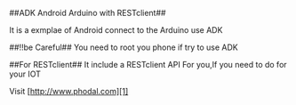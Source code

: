 ##ADK Android Arduino with RESTclient##

It is a exmplae of Android connect to the Arduino use ADK

##!!be Careful##
You need to root you phone if try to use ADK

##For RESTclient##
It include a RESTclient API For you,If you need to do for your IOT

Visit [http://www.phodal.com][1]



[1]:http://www.phodal.com
